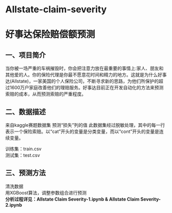 # Allstate-claim-severity
# 好事达保险赔偿额预测

## 一、项目简介
当你被一场严重的车祸摧毁时，你会把注意力放在最重要的事情上:家人、朋友和其他爱的人。你的保险代理是你最不愿意花时间和精力的地方。这就是为什么好事达(Allstate)，一家美国的个人保险公司，不断寻求新的思路，为他们所保护的超过1600万户家庭改善他们的理赔服务。好事达目前正在开发自动化的方法来预测索赔的成本，从而预测索赔的严重程度。 

## 二、数据描述
来自kaggle赛题数据集
预测“损失”列的值
此数据集经过脱敏处理，其中的每一行表示一个保险索赔。以“cat”开头的变量是分类变量，而以“cont”开头的变量是连续变量。
    
训练集：train.csv    
测试集：test.csv    

## 三、预测方法
清洗数据    
用XGBoost算法，调整参数组合进行预测    
**分析过程详见：Allstate Claim Severity-1.ipynb & Allstate Claim Severity-2.ipynb**
